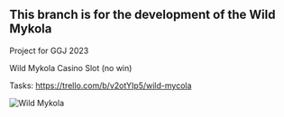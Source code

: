 ## This branch is for the development of the Wild Mykola

Project for GGJ 2023

Wild Mykola Casino Slot (no win)

Tasks: https://trello.com/b/v2otYIp5/wild-mycola

![Wild Mykola](./.readme-assets/mykola.png)